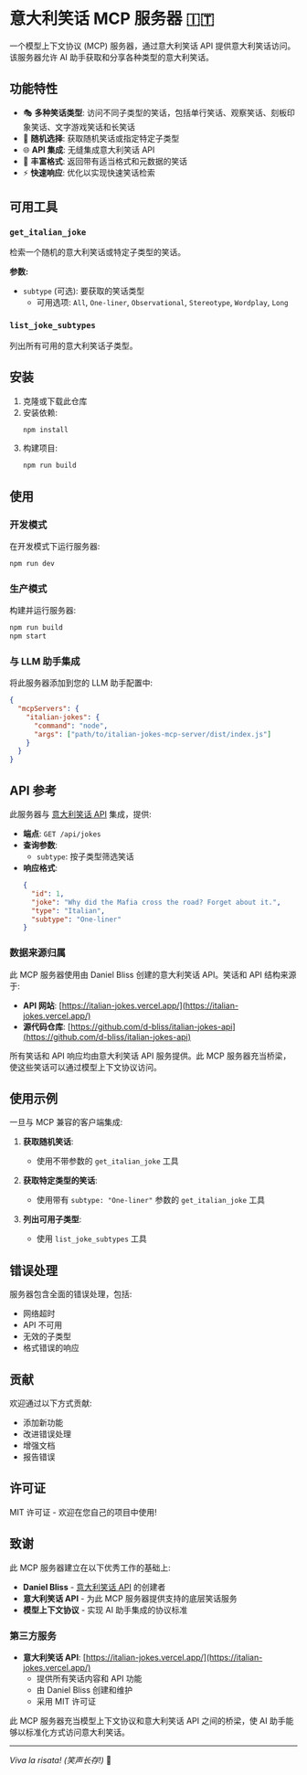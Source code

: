 # 意大利笑话 MCP 服务器 🇮🇹

一个模型上下文协议 (MCP) 服务器，通过意大利笑话 API 提供意大利笑话访问。该服务器允许 AI 助手获取和分享各种类型的意大利笑话。

## 功能特性

- 🎭 **多种笑话类型**: 访问不同子类型的笑话，包括单行笑话、观察笑话、刻板印象笑话、文字游戏笑话和长笑话
- 🔄 **随机选择**: 获取随机笑话或指定特定子类型
- 🌐 **API 集成**: 无缝集成意大利笑话 API
- 📝 **丰富格式**: 返回带有适当格式和元数据的笑话
- ⚡ **快速响应**: 优化以实现快速笑话检索

## 可用工具

### `get_italian_joke`
检索一个随机的意大利笑话或特定子类型的笑话。

**参数:**
- `subtype` (可选): 要获取的笑话类型
  - 可用选项: `All`, `One-liner`, `Observational`, `Stereotype`, `Wordplay`, `Long`

### `list_joke_subtypes`
列出所有可用的意大利笑话子类型。

## 安装

1. 克隆或下载此仓库
2. 安装依赖:
   ```bash
   npm install
   ```
3. 构建项目:
   ```bash
   npm run build
   ```

## 使用

### 开发模式
在开发模式下运行服务器:
```bash
npm run dev
```

### 生产模式
构建并运行服务器:
```bash
npm run build
npm start
```

### 与 LLM 助手集成

将此服务器添加到您的 LLM 助手配置中:

```json
{
  "mcpServers": {
    "italian-jokes": {
      "command": "node",
      "args": ["path/to/italian-jokes-mcp-server/dist/index.js"]
    }
  }
}
```

## API 参考

此服务器与 [意大利笑话 API](https://italian-jokes.vercel.app/) 集成，提供:

- **端点**: `GET /api/jokes`
- **查询参数**: 
  - `subtype`: 按子类型筛选笑话
- **响应格式**:
  ```json
  {
    "id": 1,
    "joke": "Why did the Mafia cross the road? Forget about it.",
    "type": "Italian",
    "subtype": "One-liner"
  }
  ```

### 数据来源归属

此 MCP 服务器使用由 Daniel Bliss 创建的意大利笑话 API。笑话和 API 结构来源于:

- **API 网站**: [https://italian-jokes.vercel.app/](https://italian-jokes.vercel.app/)
- **源代码仓库**: [https://github.com/d-bliss/italian-jokes-api](https://github.com/d-bliss/italian-jokes-api)

所有笑话和 API 响应均由意大利笑话 API 服务提供。此 MCP 服务器充当桥梁，使这些笑话可以通过模型上下文协议访问。

## 使用示例

一旦与 MCP 兼容的客户端集成:

1. **获取随机笑话**:
   - 使用不带参数的 `get_italian_joke` 工具

2. **获取特定类型的笑话**:
   - 使用带有 `subtype: "One-liner"` 参数的 `get_italian_joke` 工具

3. **列出可用子类型**:
   - 使用 `list_joke_subtypes` 工具

## 错误处理

服务器包含全面的错误处理，包括:
- 网络超时
- API 不可用
- 无效的子类型
- 格式错误的响应

## 贡献

欢迎通过以下方式贡献:
- 添加新功能
- 改进错误处理
- 增强文档
- 报告错误

## 许可证

MIT 许可证 - 欢迎在您自己的项目中使用!

## 致谢

此 MCP 服务器建立在以下优秀工作的基础上:

- **Daniel Bliss** - [意大利笑话 API](https://github.com/d-bliss/italian-jokes-api) 的创建者
- **意大利笑话 API** - 为此 MCP 服务器提供支持的底层笑话服务
- **模型上下文协议** - 实现 AI 助手集成的协议标准

### 第三方服务

- **意大利笑话 API**: [https://italian-jokes.vercel.app/](https://italian-jokes.vercel.app/)
  - 提供所有笑话内容和 API 功能
  - 由 Daniel Bliss 创建和维护
  - 采用 MIT 许可证

此 MCP 服务器充当模型上下文协议和意大利笑话 API 之间的桥梁，使 AI 助手能够以标准化方式访问意大利笑话。

---

*Viva la risata! (笑声长存!)* 🎉